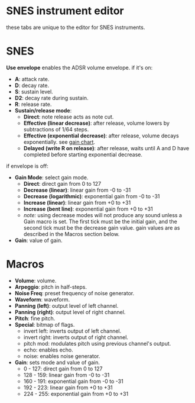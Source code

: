 # SNES instrument editor

these tabs are unique to the editor for SNES instruments.



# SNES

**Use envelope** enables the ADSR volume envelope. if it's on:

- **A**: attack rate.
- **D**: decay rate.
- **S**: sustain level.
- **D2**: decay rate during sustain.
- **R**: release rate.
- **Sustain/release mode**:
  - **Direct**: note release acts as note cut.
  - **Effective (linear decrease)**: after release, volume lowers by subtractions of 1/64 steps.
  - **Effective (exponential decrease)**: after release, volume decays exponentially. see [gain chart](../7-systems/snes.md).
  - **Delayed (write R on release)**: after release, waits until A and D have completed before starting exponential decrease.

if envelope is off:
- **Gain Mode**: select gain mode.
  - **Direct**: direct gain from 0 to 127
  - **Decrease (linear)**: linear gain from -0 to -31
  - **Decrease (logarithmic)**: exponential gain from -0 to -31
  - **Increase (linear)**: linear gain from +0 to +31
  - **Increase (bent line)**: exponential gain from +0 to +31
  - _note:_ using decrease modes will not produce any sound unless a Gain macro is set. The first tick must be the initial gain, and the second tick must be the decrease gain value. gain values are as described in the Macros section below.
- **Gain**: value of gain.



# Macros

- **Volume**: volume.
- **Arpeggio**: pitch in half-steps.
- **Noise Freq**: preset frequency of noise generator.
- **Waveform**: waveform.
- **Panning (left)**: output level of left channel.
- **Panning (right)**: output level of right channel.
- **Pitch**: fine pitch.
- **Special**: bitmap of flags.
  - invert left: inverts output of left channel.
  - invert right: inverts output of right channel.
  - pitch mod: modulates pitch using previous channel's output.
  - echo: enables echo.
  - noise: enables noise generator.
- **Gain**: sets mode and value of gain.
  - 0 - 127: direct gain from 0 to 127
  - 128 - 159: linear gain from -0 to -31
  - 160 - 191: exponential gain from -0 to -31
  - 192 - 223: linear gain from +0 to +31
  - 224 - 255: exponential gain from +0 to +31
